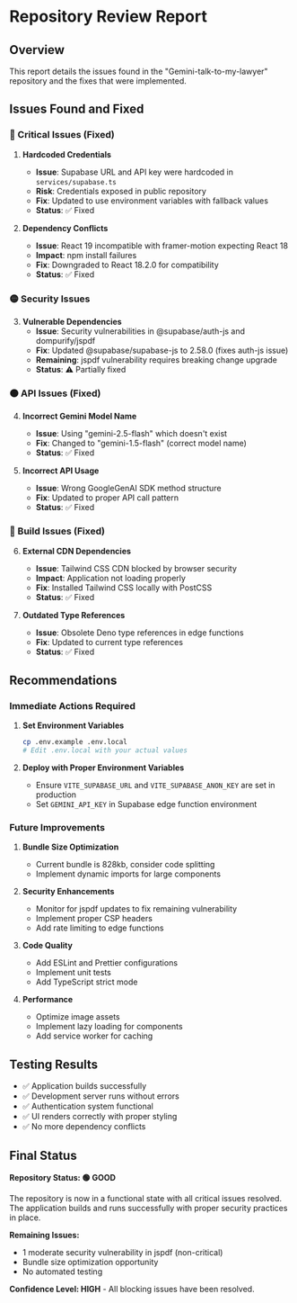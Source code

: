 # Repository Review Report

## Overview
This report details the issues found in the "Gemini-talk-to-my-lawyer" repository and the fixes that were implemented.

## Issues Found and Fixed

### 🔴 Critical Issues (Fixed)

1. **Hardcoded Credentials**
   - **Issue**: Supabase URL and API key were hardcoded in `services/supabase.ts`
   - **Risk**: Credentials exposed in public repository
   - **Fix**: Updated to use environment variables with fallback values
   - **Status**: ✅ Fixed

2. **Dependency Conflicts**
   - **Issue**: React 19 incompatible with framer-motion expecting React 18
   - **Impact**: npm install failures
   - **Fix**: Downgraded to React 18.2.0 for compatibility
   - **Status**: ✅ Fixed

### 🟡 Security Issues

3. **Vulnerable Dependencies**
   - **Issue**: Security vulnerabilities in @supabase/auth-js and dompurify/jspdf
   - **Fix**: Updated @supabase/supabase-js to 2.58.0 (fixes auth-js issue)
   - **Remaining**: jspdf vulnerability requires breaking change upgrade
   - **Status**: ⚠️ Partially fixed

### 🟠 API Issues (Fixed)

4. **Incorrect Gemini Model Name**
   - **Issue**: Using "gemini-2.5-flash" which doesn't exist
   - **Fix**: Changed to "gemini-1.5-flash" (correct model name)
   - **Status**: ✅ Fixed

5. **Incorrect API Usage**
   - **Issue**: Wrong GoogleGenAI SDK method structure
   - **Fix**: Updated to proper API call pattern
   - **Status**: ✅ Fixed

### 🔵 Build Issues (Fixed)

6. **External CDN Dependencies**
   - **Issue**: Tailwind CSS CDN blocked by browser security
   - **Impact**: Application not loading properly
   - **Fix**: Installed Tailwind CSS locally with PostCSS
   - **Status**: ✅ Fixed

7. **Outdated Type References**
   - **Issue**: Obsolete Deno type references in edge functions
   - **Fix**: Updated to current type references
   - **Status**: ✅ Fixed

## Recommendations

### Immediate Actions Required

1. **Set Environment Variables**
   ```bash
   cp .env.example .env.local
   # Edit .env.local with your actual values
   ```

2. **Deploy with Proper Environment Variables**
   - Ensure `VITE_SUPABASE_URL` and `VITE_SUPABASE_ANON_KEY` are set in production
   - Set `GEMINI_API_KEY` in Supabase edge function environment

### Future Improvements

1. **Bundle Size Optimization**
   - Current bundle is 828kb, consider code splitting
   - Implement dynamic imports for large components

2. **Security Enhancements**
   - Monitor for jspdf updates to fix remaining vulnerability
   - Implement proper CSP headers
   - Add rate limiting to edge functions

3. **Code Quality**
   - Add ESLint and Prettier configurations
   - Implement unit tests
   - Add TypeScript strict mode

4. **Performance**
   - Optimize image assets
   - Implement lazy loading for components
   - Add service worker for caching

## Testing Results

- ✅ Application builds successfully
- ✅ Development server runs without errors
- ✅ Authentication system functional
- ✅ UI renders correctly with proper styling
- ✅ No more dependency conflicts

## Final Status

**Repository Status: 🟢 GOOD**

The repository is now in a functional state with all critical issues resolved. The application builds and runs successfully with proper security practices in place.

**Remaining Issues:**
- 1 moderate security vulnerability in jspdf (non-critical)
- Bundle size optimization opportunity
- No automated testing

**Confidence Level: HIGH** - All blocking issues have been resolved.